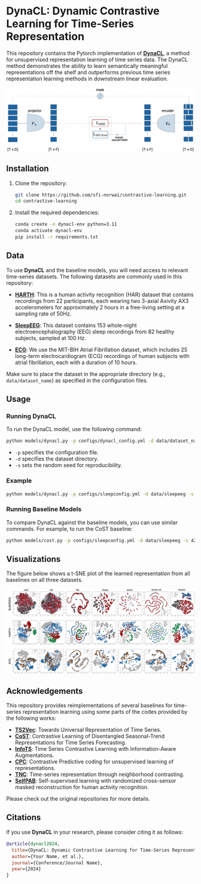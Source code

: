 # DynaCL: Dynamic Contrastive Learning for Time-Series Representation

This repository contains the Pytorch implementation of [**DynaCL**](https://arxiv.com), a method for unsupervised representation learning of time series data. The DynaCL method demonstrates the ability to learn semantically meaningful representations off the shelf and outperforms previous time series representation learning methods in downstream linear evaluation.

![DynaCL Framework](./images/dynacl.png?raw=true "Title")


## Installation

1. Clone the repository:
    ```bash
    git clone https://github.com/sfi-norwai/contrastive-learning.git
    cd contrastive-learning
    ```

2. Install the required dependencies:
    ```bash
    conda create -n dynacl-env python=3.11
    conda activate dynacl-env
    pip install -r requirements.txt
    ```

## Data


To use **DynaCL** and the baseline models, you will need access to relevant time-series datasets. The following datasets are commonly used in this repository:

- [**HARTH**](https://archive.ics.uci.edu/dataset/779/harth): This is a human activity recognition (HAR) dataset that contains recordings from 22 participants, each wearing two 3-axial Axivity AX3 accelerometers for approximately 2 hours in a free-living setting at a sampling rate of 50Hz.

- [**SleepEEG**](https://www.physionet.org/content/sleep-edfx/1.0.0/): This dataset contains 153 whole-night electroencephalography (EEG) sleep recordings from 82 healthy subjects, sampled at 100 Hz.

- [**ECG**](https://physionet.org/content/afdb/1.0.0/): We use the MIT-BIH Atrial Fibrillation dataset, which includes 25 long-term electrocardiogram (ECG) recordings of human subjects with atrial fibrillation, each with a duration of 10 hours.

Make sure to place the dataset in the appropriate directory (e.g., `data/dataset_name`) as specified in the configuration files.


## Usage

### Running DynaCL

To run the DynaCL model, use the following command:

```bash
python models/dynacl.py -p configs/dynacl_config.yml -d data/dataset_name -s seed
```

- `-p` specifies the configuration file.
- `-d` specifies the dataset directory.
- `-s` sets the random seed for reproducibility.

### Example
```bash
python models/dynacl.py -p configs/sleepconfig.yml -d data/sleepeeg -s 42
```

### Running Baseline Models
To compare DynaCL against the baseline models, you can use similar commands. For example, to run the CoST baseline:

```bash
python models/cost.py -p configs/sleepconfig.yml -d data/sleepeeg -s 42
```
## Visualizations

The figure below shows a t-SNE plot of the learned representation from all baselines on all three datasets.

![t-SNE Visualization](./images/tsne.png?raw=true "Title")



## Acknowledgements

This repository provides reimplementations of several baselines for time-series representation learning using some parts of the codes provided by the following  works:

- [**TS2Vec**](https://github.com/zhihanyue/ts2vec): Towards Universal Representation of Time Series.
- [**CoST**](https://github.com/salesforce/CoST): Contrastive Learning of Disentangled Seasonal-Trend Representations for Time Series Forecasting.
- [**InfoTS**](https://github.com/chengw07/InfoTS): Time Series Contrastive Learning with Information-Aware Augmentations.
- [**CPC**](https://github.com/davidtellez/contrastive-predictive-coding): Contrastive Predictive coding for unsupervised learning of representations.
- [**TNC**](https://github.com/sanatonek/TNC_representation_learning): Time-series representation through neighborhood contrasting.
- [**SelfPAB**](https://github.com/ntnu-ai-lab/SelfPAB): Self-supervised learning with randomized cross-sensor masked reconstruction for human activity recognition.

Please check out the original repositories for more details.


## Citations

If you use **DynaCL** in your research, please consider citing it as follows:

```bibtex
@article{dynacl2024,
  title={DynaCL: Dynamic Contrastive Learning for Time-Series Representation},
  author={Your Name, et al.},
  journal={Conference/Journal Name},
  year={2024}
}
